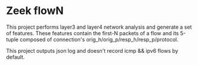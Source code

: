 # Zeek flowN

This project performs layer3 and layer4 network analysis and generate a set of features. These features contain the first-N packets of a flow and its 5-tuple composed of connection's orig_h/orig_p/resp_h/resp_p/protocol.

This project outputs json log and doesn't record icmp && ipv6 flows by default.